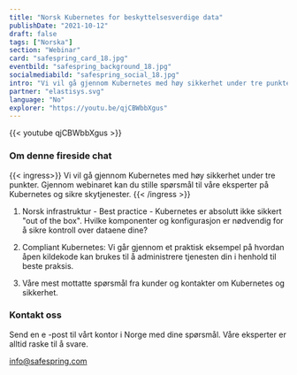```yaml
---
title: "Norsk Kubernetes for beskyttelses­verdige data"
publishDate: "2021-10-12"
draft: false
tags: ["Norska"]
section: "Webinar"
card: "safespring_card_18.jpg"
eventbild: "safespring_background_18.jpg"
socialmediabild: "safespring_social_18.jpg"
intro: "Vi vil gå gjennom Kubernetes med høy sikkerhet under tre punkter. Gjennom webinaret kan du stille spørsmål til våre eksperter på Kubernetes og sikre skytjenester."
partner: "elastisys.svg"
language: "No"
explorer: "https://youtu.be/qjCBWbbXgus"
---
```


{{< youtube qjCBWbbXgus >}}

### Om denne fireside chat

{{< ingress>}}
Vi vil gå gjennom Kubernetes med høy sikkerhet under tre punkter. Gjennom webinaret kan du stille spørsmål til våre eksperter på Kubernetes og sikre skytjenester.
{{< /ingress >}}

1. Norsk infrastruktur - Best practice - Kubernetes er absolutt ikke sikkert "out of the box". Hvilke komponenter og konfigurasjon er nødvendig for å sikre kontroll over dataene dine?

2. Compliant Kubernetes: Vi går gjennom et praktisk eksempel på hvordan åpen kildekode kan brukes til å administrere tjenesten din i henhold til beste praksis.

3. Våre mest mottatte spørsmål fra kunder og kontakter om Kubernetes og sikkerhet.

### Kontakt oss
Send en e -post til vårt kontor i Norge med dine spørsmål. Våre eksperter er alltid raske til å svare.

[info@safespring.com](mailto:info@safespring.com)
